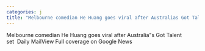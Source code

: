 ```yaml
---
categories: j
title: "Melbourne comedian He Huang goes viral after Australias Got Talent set  Daily Mail"
---
```

Melbourne comedian He Huang goes viral after Australia"s Got Talent set&nbsp;&nbsp;Daily MailView Full coverage on Google News